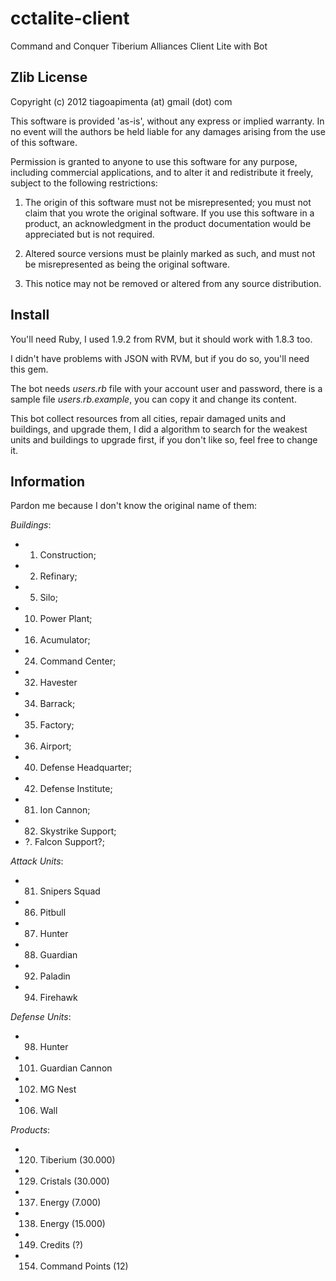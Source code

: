 cctalite-client
===============

Command and Conquer Tiberium Alliances Client Lite with Bot

Zlib License
------------

Copyright (c) 2012 tiagoapimenta (at) gmail (dot) com

This software is provided 'as-is', without any express or implied
warranty. In no event will the authors be held liable for any damages
arising from the use of this software.

Permission is granted to anyone to use this software for any purpose,
including commercial applications, and to alter it and redistribute it
freely, subject to the following restrictions:

   1. The origin of this software must not be misrepresented; you must not
   claim that you wrote the original software. If you use this software
   in a product, an acknowledgment in the product documentation would be
   appreciated but is not required.

   2. Altered source versions must be plainly marked as such, and must not be
   misrepresented as being the original software.

   3. This notice may not be removed or altered from any source
   distribution.

Install
-------

You'll need Ruby, I used 1.9.2 from RVM, but it should work with 1.8.3 too.

I didn't have problems with JSON with RVM, but if you do so, you'll need this
gem.

The bot needs *users.rb* file with your account user and password, there is a
sample file *users.rb.example*, you can copy it and change its content.

This bot collect resources from all cities, repair damaged units and buildings,
and upgrade them, I did a algorithm to search for the weakest units and
buildings to upgrade first, if you don't like so, feel free to change it.

Information
-----------

Pardon me because I don't know the original name of them:

*Buildings*:

* 1. Construction;
* 2. Refinary;
* 5. Silo;
* 10. Power Plant;
* 16. Acumulator;
* 24. Command Center;
* 32. Havester
* 34. Barrack;
* 35. Factory;
* 36. Airport;
* 40. Defense Headquarter;
* 42. Defense Institute;
* 81. Ion Cannon;
* 82. Skystrike Support;
* ?. Falcon Support?;

*Attack Units*:

* 81. Snipers Squad
* 86. Pitbull
* 87. Hunter
* 88. Guardian
* 92. Paladin
* 94. Firehawk

*Defense Units*:

* 98. Hunter
* 101. Guardian Cannon
* 102. MG Nest
* 106. Wall

*Products*:

* 120. Tiberium (30.000)
* 129. Cristals (30.000)
* 137. Energy (7.000)
* 138. Energy (15.000)
* 149. Credits (?)
* 154. Command Points (12)
